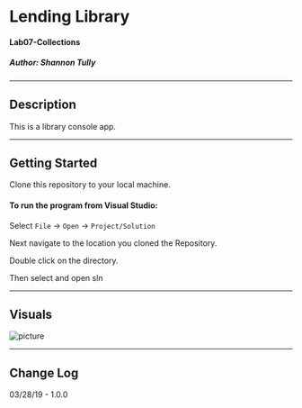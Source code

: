 # Lending Library
#### Lab07-Collections
##### *Author: Shannon Tully*

------------------------------

## Description
This is a library console app.

------------------------------

## Getting Started
Clone this repository to your local machine.

#### To run the program from Visual Studio:
Select ```File``` -> ```Open``` -> ```Project/Solution```

Next navigate to the location you cloned the Repository.

Double click on the directory.

Then select and open sln

------------------------------

## Visuals

![picture]()

------------------------------

## Change Log
03/28/19 - 1.0.0

